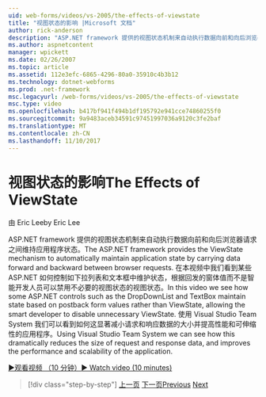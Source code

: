 ```yaml
---
uid: web-forms/videos/vs-2005/the-effects-of-viewstate
title: "视图状态的影响 |Microsoft 文档"
author: rick-anderson
description: "ASP.NET framework 提供的视图状态机制来自动执行数据向前和向后浏览器请求之间维持应用程序状态..."
ms.author: aspnetcontent
manager: wpickett
ms.date: 02/26/2007
ms.topic: article
ms.assetid: 112e3efc-6865-4296-80a0-35910c4b3b12
ms.technology: dotnet-webforms
ms.prod: .net-framework
msc.legacyurl: /web-forms/videos/vs-2005/the-effects-of-viewstate
msc.type: video
ms.openlocfilehash: b417bf941f494b1df195792e941cce74860255f0
ms.sourcegitcommit: 9a9483aceb34591c97451997036a9120c3fe2baf
ms.translationtype: MT
ms.contentlocale: zh-CN
ms.lasthandoff: 11/10/2017
---
```

<a name="the-effects-of-viewstate"></a><span data-ttu-id="a6a38-103">视图状态的影响</span><span class="sxs-lookup"><span data-stu-id="a6a38-103">The Effects of ViewState</span></span>
====================
<span data-ttu-id="a6a38-104">由 Eric Lee</span><span class="sxs-lookup"><span data-stu-id="a6a38-104">by Eric Lee</span></span>

<span data-ttu-id="a6a38-105">ASP.NET framework 提供的视图状态机制来自动执行数据向前和向后浏览器请求之间维持应用程序状态。</span><span class="sxs-lookup"><span data-stu-id="a6a38-105">The ASP.NET framework provides the ViewState mechanism to automatically maintain application state by carrying data forward and backward between browser requests.</span></span> <span data-ttu-id="a6a38-106">在本视频中我们看到某些 ASP.NET 如何控制如下拉列表和文本框中维护状态，根据回发的窗体值而不是智能开发人员可以禁用不必要的视图状态的视图状态。</span><span class="sxs-lookup"><span data-stu-id="a6a38-106">In this video we see how some ASP.NET controls such as the DropDownList and TextBox maintain state based on postback form values rather than ViewState, allowing the smart developer to disable unnecessary ViewState.</span></span> <span data-ttu-id="a6a38-107">使用 Visual Studio Team System 我们可以看到如何这显著减小请求和响应数据的大小并提高性能和可伸缩性的应用程序。</span><span class="sxs-lookup"><span data-stu-id="a6a38-107">Using Visual Studio Team System we can see how this dramatically reduces the size of request and response data, and improves the performance and scalability of the application.</span></span>

[<span data-ttu-id="a6a38-108">&#9654;观看视频 （10 分钟）</span><span class="sxs-lookup"><span data-stu-id="a6a38-108">&#9654; Watch video (10 minutes)</span></span>](https://channel9.msdn.com/Blogs/ASP-NET-Site-Videos/the-effects-of-viewstate)

>[!div class="step-by-step"]
<span data-ttu-id="a6a38-109">[上一页](using-the-load-test-agent.md)
[下一页](how-do-i-integrate-defect-tracking-with-testing.md)</span><span class="sxs-lookup"><span data-stu-id="a6a38-109">[Previous](using-the-load-test-agent.md)
[Next](how-do-i-integrate-defect-tracking-with-testing.md)</span></span>
